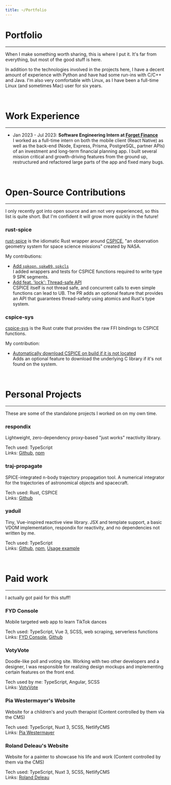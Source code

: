 ```yaml
---
title: ~/Portfolio
---
```

# Portfolio

- - -

When I make something worth sharing, this is where I put it. It's far from everything,
but most of the good stuff is here.

In addition to the technologies involved in the projects here, I have a decent amount
of experience with Python and have had some run-ins with C/C++ and Java. I'm also very comfortable with Linux, as I have been a full-time Linux (and sometimes Mac) user for six years.

<br/>

# Work Experience

- - -

* Jan 2023 - Jul 2023: **Software Engineering Intern at [Forget Finance](https://forget.finance)**\
  I worked as a full-time intern on both the mobile client (React Native) as well as the back-end (Node, Express, Prisma, PostgreSQL, partner APIs) of an investment and long-term financial planning app. I built several mission critical and growth-driving features from the ground up, restructured and refactored large parts of the app and fixed many bugs.

<br/>

# Open-Source Contributions

- - -

I only recently got into open source and am not very experienced, so this list is quite short.
But I'm confident it will grow more quickly in the future!

### rust-spice

[rust-spice](https://docs.rs/rust-spice/latest/spice/) is the idiomatic Rust wrapper around [CSPICE](https://naif.jpl.nasa.gov/naif), "an observation geometry system for space science missions" created
by NASA.

My contributions:

* [Add `spkopn`, `spkw09`, `spkcls`](https://github.com/GregoireHENRY/rust-spice/pull/6)\
  I added wrappers and tests for CSPICE functions required to write type 9 SPK segments.
* [Add feat. 'lock': Thread-safe API](https://github.com/GregoireHENRY/rust-spice/pull/10)\
  CSPICE itself is not thread safe, and concurrent calls to even simple functions can lead to UB.
  The PR adds an optional feature that provides an API that guarantees thread-safety using atomics and
  Rust's type system.

### cspice-sys

[cspice-sys](https://docs.rs/cspice-sys/latest/cspice_sys/index.html) is the Rust crate that provides the raw FFI bindings to CSPICE functions.

My contribution:

* [Automatically download CSPICE on build if it is not located](https://github.com/jacob-pro/cspice-rs/pull/7)\
  Adds an optional feature to download the underlying C library if it's not
  found on the system.

<br/>

# Personal Projects

- - -

These are some of the standalone projects I worked on on my own time.

### respondix

Lightweight, zero-dependency proxy-based "just works" reactivity library.

Tech used: TypeScript\
Links: [Github](https://github.com/pixldemon/respondix), [npm](https://npmjs.org/package/respondix)

### traj-propagate

SPICE-integrated n-body trajectory propagation tool. A numerical integrator for
the trajectories of astronomical objects and spacecraft.

Tech used: Rust, CSPICE\
Links: [Github](https://github.com/pixldemon/traj-propagate)

### yaduil

Tiny, Vue-inspired reactive view library. JSX and template support, a basic VDOM implementation,
respondix for reactivity, and no dependencies not written by me.

Tech used: TypeScript\
Links: [Github](https://github.com/pixldemon/yaduil), [npm](https://npmjs.com/package/yaduil), [Usage example](https://github.com/pixldemon/yaduil-example)

<br/>

# Paid work

- - -

I actually got paid for this stuff!

### FYD Console

Mobile targeted web app to learn TikTok dances

Tech used: TypeScript, Vue 3, SCSS, web scraping, serverless functions\
Links: [FYD Console](https://tiktoktutor.netlify.app), [Github](https://github.com/mclrc/tiktoktutor)

### VotyVote

Doodle-like poll and voting site. Working with two other developers and a designer, I was responsible
for realizing design mockups and implementing certain features on the front end.

Tech used by me: TypeScript, Angular, SCSS\
Links: [VotyVote](https://votyvote.com/)

### Pia Westermayer's Website

Website for a children's and youth therapist (Content controlled by them via the CMS)

Tech used: TypeScript, Nuxt 3, SCSS, NetlifyCMS\
Links: [Pia Westermayer](https://therapie-westermayer.de)

### Roland Deleau's Website

Website for a painter to showcase his life and work (Content controlled by them via the CMS)

Tech used: TypeScript, Nuxt 3, SCSS, NetlifyCMS\
Links: [Roland Deleau](https://deleaunew.netlify.app)